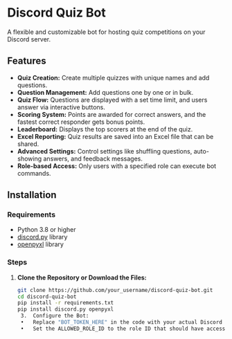 # Discord Quiz Bot

A flexible and customizable bot for hosting quiz competitions on your Discord server.

## Features

- **Quiz Creation:** Create multiple quizzes with unique names and add questions.
- **Question Management:** Add questions one by one or in bulk.
- **Quiz Flow:** Questions are displayed with a set time limit, and users answer via interactive buttons.
- **Scoring System:** Points are awarded for correct answers, and the fastest correct responder gets bonus points.
- **Leaderboard:** Displays the top scorers at the end of the quiz.
- **Excel Reporting:** Quiz results are saved into an Excel file that can be shared.
- **Advanced Settings:** Control settings like shuffling questions, auto-showing answers, and feedback messages.
- **Role-based Access:** Only users with a specified role can execute bot commands.

## Installation

### Requirements

- Python 3.8 or higher
- [discord.py](https://github.com/Rapptz/discord.py) library
- [openpyxl](https://openpyxl.readthedocs.io/en/stable/) library

### Steps

1. **Clone the Repository or Download the Files:**
   ```bash
   git clone https://github.com/your_username/discord-quiz-bot.git
   cd discord-quiz-bot
   pip install -r requirements.txt
   pip install discord.py openpyxl
	3.	Configure the Bot:
	•	Replace "BOT_TOKEN_HERE" in the code with your actual Discord bot token.
	•	Set the ALLOWED_ROLE_ID to the role ID that should have access to the commands
